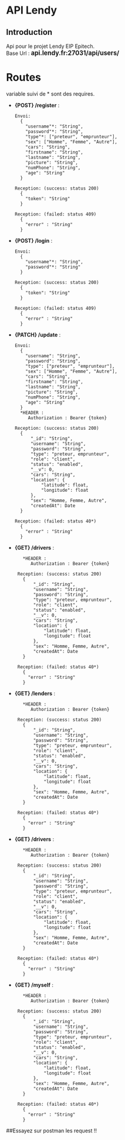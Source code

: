 
# API Lendy

## Introduction
Api pour le projet Lendy EIP Epitech.  
Base Url : <b><span style="font-size:1.2em;">api.lendy.fr:27031/api/users/</span></b>

# Routes
variable suivi de * sont des requires.  
 - **{POST} /register** :  
 
       Envoi:  
         {  
           "username"*: "String",  
           "password"*: "String",  
           "type"*: ["preteur", "emprunteur"],  
           "sex": ["Homme", "Femme", "Autre"],  
           "cars": "String",  
           "firstname": "String",  
           "lastname": "String",  
           "picture": "String",  
           "numPhone": "String",  
           "age": "String"  
         }  

       Reception: (success: status 200)  
         {  
           "token": "String"  
         }  

       Reception: (failed: status 409)  
         {  
           "error" : "String"  
         }  
         
 - **{POST} /login** :  
 
       Envoi:  
         {  
           "username"*: "String",  
           "password"*: "String"  
         }  

       Reception: (success: status 200)  
         {  
           "token": "String"  
         }  

       Reception: (failed: status 409)  
         {  
           "error" : "String"  
         }  
         
 - **{PATCH} /update** :  
 
       Envoi:  
         {  
           "username": "String",  
           "password": "String",  
           "type": ["preteur", "emprunteur"],  
           "sex": ["Homme", "Femme", "Autre"],  
           "cars": "String",  
           "firstname": "String",  
           "lastname": "String",  
           "picture": "String",  
           "numPhone": "String",  
           "age": "String"  
         }  
         *HEADER :  
            Authorization : Bearer {token}  

       Reception: (success: status 200)  
         {  
             "_id": "String",  
             "username": "String",  
             "password": "String",  
             "type": "preteur, emprunteur",  
             "role": "client",  
             "status": "enabled",  
             "__v": 0,  
             "cars": "String",  
             "location": {  
                 "latitude": float,  
                 "longitude": float  
             },
             "sex": "Homme, Femme, Autre",  
             "createdAt": Date  
         }  

       Reception: (failed: status 40*)  
         {  
           "error" : "String"  
         }  
         
- **{GET} /drivers** :  
 
         *HEADER :  
            Authorization : Bearer {token}  

       Reception: (success: status 200)  
         {  
             "_id": "String",  
             "username": "String",  
             "password": "String",  
             "type": "preteur, emprunteur",  
             "role": "client",  
             "status": "enabled",  
             "__v": 0,  
             "cars": "String",  
             "location": {  
                 "latitude": float,  
                 "longitude": float  
             },
             "sex": "Homme, Femme, Autre",  
             "createdAt": Date  
         }  

       Reception: (failed: status 40*)  
         {  
           "error" : "String"  
         }  

- **{GET} /lenders** :  
 
         *HEADER :  
            Authorization : Bearer {token}  

       Reception: (success: status 200)  
         {  
             "_id": "String",  
             "username": "String",  
             "password": "String",  
             "type": "preteur, emprunteur",  
             "role": "client",  
             "status": "enabled",  
             "__v": 0,  
             "cars": "String",  
             "location": {  
                 "latitude": float,  
                 "longitude": float  
             },
             "sex": "Homme, Femme, Autre",  
             "createdAt": Date  
         }  

       Reception: (failed: status 40*)  
         {  
           "error" : "String"  
         }  

- **{GET} /drivers** :  
 
         *HEADER :  
            Authorization : Bearer {token}  

       Reception: (success: status 200)  
         {  
             "_id": "String",  
             "username": "String",  
             "password": "String",  
             "type": "preteur, emprunteur",  
             "role": "client",  
             "status": "enabled",  
             "__v": 0,  
             "cars": "String",  
             "location": {  
                 "latitude": float,  
                 "longitude": float  
             },
             "sex": "Homme, Femme, Autre",  
             "createdAt": Date  
         }  

       Reception: (failed: status 40*)  
         {  
           "error" : "String"  
         }  

- **{GET} /myself** :  
 
         *HEADER :  
            Authorization : Bearer {token}  

       Reception: (success: status 200)  
         {  
             "_id": "String",  
             "username": "String",  
             "password": "String",  
             "type": "preteur, emprunteur",  
             "role": "client",  
             "status": "enabled",  
             "__v": 0,  
             "cars": "String",  
             "location": {  
                 "latitude": float,  
                 "longitude": float  
             },
             "sex": "Homme, Femme, Autre",  
             "createdAt": Date  
         }  

       Reception: (failed: status 40*)  
         {  
           "error" : "String"  
         }  
         
##Essayez sur postman les request !!
